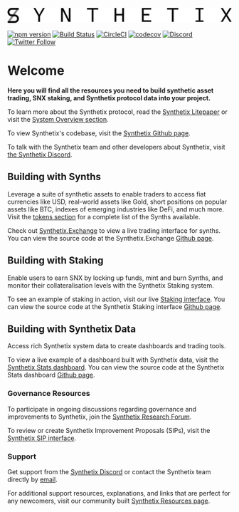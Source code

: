 ![Synthetix](img/logos/synthetix_text_logo.png)

[![npm version](https://badge.fury.io/js/synthetix.svg)](https://badge.fury.io/js/synthetix)
[![Build Status](https://travis-ci.org/Synthetixio/synthetix.svg?branch=master)](https://travis-ci.org/Synthetixio/synthetix)
[![CircleCI](https://circleci.com/gh/Synthetixio/synthetix.svg?style=svg)](https://circleci.com/gh/Synthetixio/synthetix)
[![codecov](https://codecov.io/gh/Synthetixio/synthetix/branch/develop/graph/badge.svg)](https://codecov.io/gh/Synthetixio/synthetix)
[![Discord](https://img.shields.io/discord/413890591840272394.svg?color=768AD4&label=discord&logo=https%3A%2F%2Fdiscordapp.com%2Fassets%2F8c9701b98ad4372b58f13fd9f65f966e.svg)](https://discordapp.com/channels/413890591840272394/)
[![Twitter Follow](https://img.shields.io/twitter/follow/synthetix_io.svg?label=synthetix_io&style=social)](https://twitter.com/synthetix_io)

# Welcome
**Here you will find all the resources you need to build synthetic asset trading, SNX staking, and Synthetix protocol data into your project.**

To learn more about the Synthetix protocol, read the [Synthetix Litepaper](./litepaper) or visit the [System Overview section](./synopsis).

To view Synthetix's codebase, visit the [Synthetix Github page](https://github.com/synthetixio).

To talk with the Synthetix team and other developers about Synthetix, visit [the Synthetix Discord](https://discordapp.com/invite/AEdUHzt).

## Building with Synths

Leverage a suite of synthetic assets to enable traders to access fiat currencies like USD, real-world assets like Gold, short positions on popular assets like BTC, indexes of emerging industries like DeFi, and much more. Visit the [tokens section](./tokens) for a complete list of the Synths available.

Check out [Synthetix.Exchange](https://www.synthetix.io/products/exchange) to view a live trading interface for synths. You can view the source code at the Synthetix.Exchange [Github page](https://github.com/synthetixio/synthetix-exchange).

## Building with Staking

Enable users to earn SNX by locking up funds, mint and burn Synths, and monitor their collateralisation levels with the Synthetix Staking system.

To see an example of staking in action, visit our live [Staking interface](https://www.synthetix.io/products/mintr). You can view the source code at the Synthetix Staking interface [Github page](https://github.com/synthetixio/synthetix-mintr).

## Building with Synthetix Data

Access rich Synthetix system data to create dashboards and trading tools.

To view a live example of a dashboard built with Synthetix data, visit the [Synthetix Stats dashboard](https://dashboard.synthetix.io/). You can view the source code at the Synthetix Stats dashboard [Github page](https://github.com/synthetixio/synthetix-dashboard).


### Governance Resources

To participate in ongoing discussions regarding governance and improvements to Synthetix, join the [Synthetix Research Forum](https://research.synthetix.io/).

To review or create Synthetix Improvement Proposals (SIPs), visit the [Synthetix SIP interface](https://sips.synthetix.io).

### Support

Get support from the [Synthetix Discord](https://discordapp.com/invite/AEdUHzt) or contact the Synthetix team directly by [email](https://www.synthetix.io/contact-us).

For additional support resources, explanations, and links that are perfect for any newcomers, visit our community built [Synthetix Resources page](https://synthetix.community/docs/resources).
